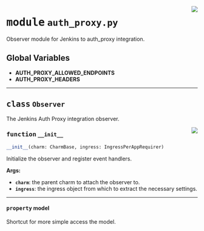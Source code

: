 <!-- markdownlint-disable -->

<a href="../src/auth_proxy.py#L0"><img align="right" style="float:right;" src="https://img.shields.io/badge/-source-cccccc?style=flat-square"></a>

# <kbd>module</kbd> `auth_proxy.py`
Observer module for Jenkins to auth_proxy integration. 

**Global Variables**
---------------
- **AUTH_PROXY_ALLOWED_ENDPOINTS**
- **AUTH_PROXY_HEADERS**


---

## <kbd>class</kbd> `Observer`
The Jenkins Auth Proxy integration observer. 

<a href="../src/auth_proxy.py#L26"><img align="right" style="float:right;" src="https://img.shields.io/badge/-source-cccccc?style=flat-square"></a>

### <kbd>function</kbd> `__init__`

```python
__init__(charm: CharmBase, ingress: IngressPerAppRequirer)
```

Initialize the observer and register event handlers. 



**Args:**
 
 - <b>`charm`</b>:  the parent charm to attach the observer to. 
 - <b>`ingress`</b>:  the ingress object from which to extract the necessary settings. 


---

#### <kbd>property</kbd> model

Shortcut for more simple access the model. 




